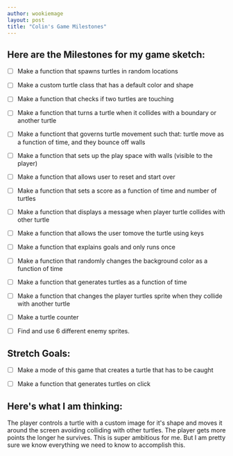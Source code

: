 ```yaml
---
author: wookiemage
layout: post
title: "Colin's Game Milestones"
---
```

## Here are the Milestones for my game sketch:

- [ ] Make a function that spawns turtles in random locations

- [ ] Make a custom turtle class that has a default color and shape

- [ ] Make a function that checks if two turtles are touching

- [ ] Make a function that turns a turtle when it collides with a boundary or another turtle

- [ ] Make a functiont that governs turtle movement such that: turtle move as a function of time, and they bounce off walls

- [ ] Make a function that sets up the play space with walls (visible to the player)
 
- [ ] Make a function that allows user to reset and start over

- [ ] Make a function that sets a score as a function of time and number of turtles

- [ ] Make a function that displays a message when player turtle collides with other turtle

- [ ] Make a function that allows the user tomove the turtle using keys

- [ ] Make a function that explains goals and only runs once

- [ ] Make a function that randomly changes the background color as a function of time

- [ ] Make a function that generates turtles as a function of time

- [ ] Make a function that changes the player turtles sprite when they collide with another turtle

- [ ] Make a turtle counter

- [ ] Find and use 6 different enemy sprites.

## Stretch Goals:

- [ ] Make a mode of this game that creates a turtle that has to be caught

- [ ] Make a function that generates turtles on click


## Here's what I am thinking:

The player controls a turtle with a custom image for it's shape and moves it around the screen avoiding colliding with other turtles. The player gets more points the longer he survives.
This is super ambitious for me. But I am pretty sure we know everything we need to know to accomplish this.
